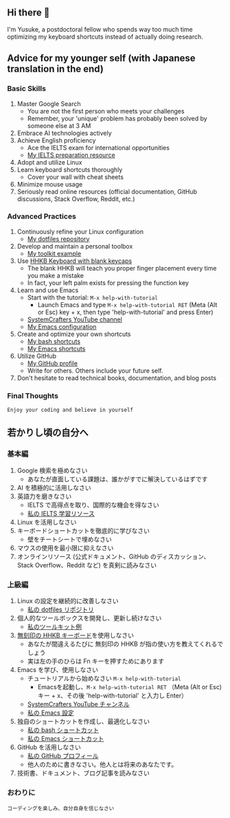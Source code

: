 ## Hi there 👋

I'm Yusuke, a postdoctoral fellow who spends way too much time optimizing my keyboard shortcuts instead of actually doing research.

## Advice for my younger self (with Japanese translation in the end)

### Basic Skills
1. Master Google Search 
   - You are not the first person who meets your challenges
   - Remember, your 'unique' problem has probably been solved by someone else at 3 AM
2. Embrace AI technologies actively
3. Achieve English proficiency
   - Ace the IELTS exam for international opportunities
   - [My IELTS preparation resource](https://ai-ielts.app/)
4. Adopt and utilize Linux
5. Learn keyboard shortcuts thoroughly
   - Cover your wall with cheat sheets
6. Minimize mouse usage
7. Seriously read online resources (official documentation, GitHub discussions, Stack Overflow, Reddit, etc.)

### Advanced Practices
1. Continuously refine your Linux configuration
   - [My dotfiles repository](https://github.com/ywatanabe1989/.dotfiles-public)
2. Develop and maintain a personal toolbox
   - [My toolkit example](https://github.com/ywatanabe1989/mngs)
3. Use [HHKB Keyboard with blank keycaps](https://hhkeyboard.us/hhkb/pro-hybrid-type-s/sku/cg01000-297301)
   - The blank HHKB will teach you proper finger placement every time you make a mistake
   - In fact, your left palm exists for pressing the function key
4. Learn and use Emacs
   - Start with the tutorial: `M-x help-with-tutorial`
     - Launch Emacs and type `M-x help-with-tutorial RET` (Meta (Alt or Esc) key + x, then type 'help-with-tutorial' and press Enter)
   - [SystemCrafters YouTube channel](https://www.youtube.com/playlist?list=PLEoMzSkcN8oPH1au7H6B7bBJ4ZO7BXjSZ)
   - [My Emacs configuration](https://github.com/ywatanabe1989/.dotfiles-public/tree/main/.emacs.d/inits)
5. Create and optimize your own shortcuts
   - [My bash shortcuts](https://github.com/ywatanabe1989/.dotfiles-public/.bash.d/all/)
   - [My Emacs shortcuts](https://github.com/ywatanabe1989/.dotfiles-public/.emacs.d/)
6. Utilize GitHub
   - [My GitHub profile](https://github.com/ywatanabe1989/)
   - Write for others. Others include your future self.
7. Don't hesitate to read technical books, documentation, and blog posts

### Final Thoughts
    Enjoy your coding and believe in yourself

## 若かりし頃の自分へ
### 基本編
1. Google 検索を極めなさい
   - あなたが直面している課題は、誰かがすでに解決しているはずです
2. AI を積極的に活用しなさい
3. 英語力を磨きなさい
   - IELTS で高得点を取り、国際的な機会を得なさい
   - [私の IELTS 学習リソース](https://ai-ielts.app/)
4. Linux を活用しなさい
5. キーボードショートカットを徹底的に学びなさい
   - 壁をチートシートで埋めなさい
6. マウスの使用を最小限に抑えなさい
7. オンラインリソース (公式ドキュメント、GitHub のディスカッション、Stack Overflow、Reddit など) を真剣に読みなさい

### 上級編
1. Linux の設定を継続的に改善しなさい
   - [私の dotfiles リポジトリ](https://github.com/ywatanabe1989/.dotfiles-public)
2. 個人的なツールボックスを開発し、更新し続けなさい
   - [私のツールキット例](https://github.com/ywatanabe1989/mngs)
3. [無刻印の HHKB キーボード](https://hhkeyboard.us/hhkb/pro-hybrid-type-s/sku/cg01000-297301)を使用しなさい
   - あなたが間違えるたびに 無刻印の HHKB が指の使い方を教えてくれるでしょう
   - 実は左の手のひらは Fn キーを押すためにあります
4. Emacs を学び、使用しなさい
   - チュートリアルから始めなさい `M-x help-with-tutorial` 
     - Emacsを起動し、`M-x help-with-tutorial RET` （Meta (Alt or Esc) キー + x、その後 'help-with-tutorial' と入力し Enter）
   - [SystemCrafters YouTube チャンネル](https://www.youtube.com/playlist?list=PLEoMzSkcN8oPH1au7H6B7bBJ4ZO7BXjSZ)
   - [私の Emacs 設定](https://github.com/ywatanabe1989/.dotfiles-public/tree/main/.emacs.d/inits)
5. 独自のショートカットを作成し、最適化しなさい
   - [私の bash ショートカット](https://github.com/ywatanabe1989/.dotfiles-public/.bash.d/all/)
   - [私の Emacs ショートカット](https://github.com/ywatanabe1989/.dotfiles-public/.emacs.d/)
6. GitHub を活用しなさい
   - [私の GitHub プロフィール](https://github.com/ywatanabe1989/)
   - 他人のために書きなさい。他人とは将来のあなたです。
7. 技術書、ドキュメント、ブログ記事を読みなさい

### おわりに
    コーディングを楽しみ、自分自身を信じなさい
